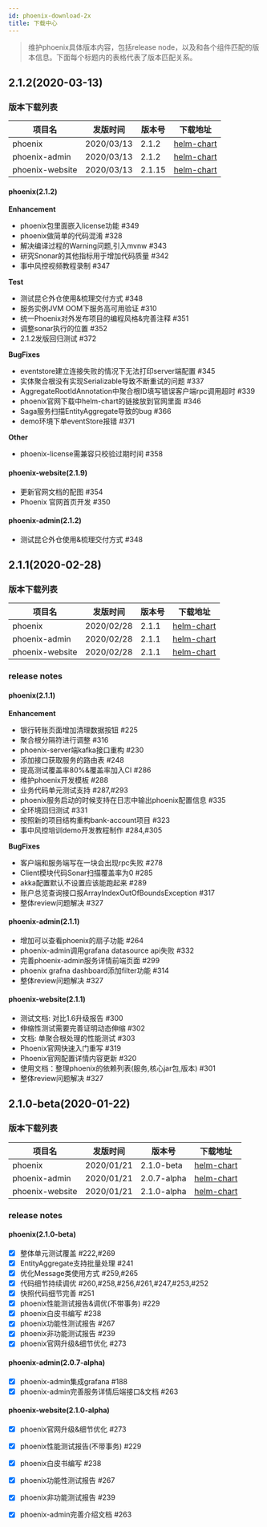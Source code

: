 ```yaml
---
id: phoenix-download-2x
title: 下载中心
---
```


> 维护phoenix具体版本内容，包括release node，以及和各个组件匹配的版本信息。下面每个标题内的表格代表了版本匹配关系。

## 2.1.2(2020-03-13)

### 版本下载列表
| 项目名              | 发版时间      | 版本号         | 下载地址  |
| ------------------ | --------     | ------        | -------- |
| phoenix            |  2020/03/13  | 2.1.2 |[helm-chart](http://10.116.18.93:8848/charts/phoenix-2.1.2.tgz)         |
| phoenix-admin      |  2020/03/13  | 2.1.2| [helm-chart](http://10.116.18.93:8848/charts/phoenix-admin-2.1.2.tgz)        |
| phoenix-website    |  2020/03/13  | 2.1.15| [helm-chart](http://10.116.18.93:8848/charts/phoenix-website-2.1.15.tgz)    |

#### phoenix(2.1.2)

**Enhancement**
- phoenix包里面嵌入license功能 #349
- phoenix做简单的代码混淆 #328
- 解决编译过程的Warning问题,引入mvnw #343
- 研究Snonar的其他指标用于增加代码质量 #342
- 事中风控视频教程录制 #347

**Test**
- 测试昆仑外仓使用&梳理交付方式 #348
- 服务实例JVM OOM下服务高可用验证 #310
- 统一Phoenix对外发布项目的编程风格&完善注释 #351
- 调整sonar执行的位置 #352
- 2.1.2发版回归测试 #372 

**BugFixes**
- eventstore建立连接失败的情况下无法打印server端配置 #345
- 实体聚合根没有实现Serializable导致不断重试的问题 #337
- AggregateRootIdAnnotation中聚合根ID填写错误客户端rpc调用超时 #339
- phoenix官网下载中helm-chart的链接放到官网里面 #346
- Saga服务扫描EntityAggregate导致的bug #366
- demo环境下单eventStore报错 #371

**Other**
- phoenix-license需兼容只校验过期时间 #358

#### phoenix-website(2.1.9)
- 更新官网文档的配图 #354
- Phoenix 官网首页开发 #350

#### phoenix-admin(2.1.2)
- 测试昆仑外仓使用&梳理交付方式 #348



## 2.1.1(2020-02-28)

### 版本下载列表
| 项目名              | 发版时间      | 版本号         | 下载地址  |
| ------------------ | --------     | ------        | -------- |
| phoenix            |  2020/02/28  | 2.1.1 |[helm-chart](../../assets/download/helm-chart/2.1.1/phoenix-2.1.1.tgz)         |
| phoenix-admin      |  2020/02/28  | 2.1.1| [helm-chart](../../assets/download/helm-chart/2.1.1/phoenix-admin-2.1.1.tgz)        |
| phoenix-website    |  2020/02/28  | 2.1.1| [helm-chart](../../assets/download/helm-chart/2.1.1/phoenix-website-2.1.1.tgz)    |

### release notes

#### phoenix(2.1.1)

**Enhancement**
- 银行转账页面增加清理数据按钮 #225
- 聚合根分隔符进行调整 #316
- phoenix-server端kafka接口重构 #230
- 添加接口获取服务的路由表 #248
- 提高测试覆盖率80%&覆盖率加入CI #286
- 维护phoenix开发模板 #288
- 业务代码单元测试支持 #287,#293
- phoenix服务启动的时候支持在日志中输出phoenix配置信息 #335
- 全环境回归测试 #331 
- 按照新的项目结构重构bank-account项目 #323
- 事中风控培训demo开发教程制作 #284,#305

**BugFixes**
- 客户端和服务端写在一块会出现rpc失败 #278
- Client模块代码Sonar扫描覆盖率为0 #285
- akka配置默认不设置应该能跑起来 #289
- 账户总览查询接口报ArrayIndexOutOfBoundsException #317
- 整体review问题解决 #327 

#### phoenix-admin(2.1.1)
- 增加可以查看phoenix的扇子功能 #264
- phoenix-admin调用grafana datasource api失败 #332
- 完善phoenix-admin服务详情前端页面 #299
- phoenix grafna dashboard添加filter功能 #314
- 整体review问题解决 #327 

#### phoenix-website(2.1.1)
- 测试文档: 对比1.6升级报告 #300
- 伸缩性测试需要完善证明动态伸缩 #302 
- 文档: 单聚合根处理的性能测试 #303
- Phoenix官网快速入门重写 #319
- Phoenix官网配置详情内容更新 #320
- 使用文档：整理phoenix的依赖列表(服务,核心jar包,版本) #301
- 整体review问题解决 #327 



## 2.1.0-beta(2020-01-22)

### 版本下载列表
| 项目名              | 发版时间      | 版本号         | 下载地址  |
| ------------------ | --------     | ------        | -------- |
| phoenix            |  2020/01/21  | 2.1.0-beta    | [helm-chart](../../assets/download/helm-chart/2.1.0/phoenix-2.1.0-beta.tgz)         |
| phoenix-admin      |  2020/01/21  | 2.0.7-alpha   | [helm-chart](../../assets/download/helm-chart/2.1.0/phoenix-admin-2.0.7-alpha.tgz)        |
| phoenix-website    |  2020/01/21  | 2.1.0-alpha   | [helm-chart](../../assets/download/helm-chart/2.1.0/phoenix-website-2.1.0-alpha.tgz)    |

### release notes
#### phoenix(2.1.0-beta)
* [X] 整体单元测试覆盖 #222,#269
* [X] EntityAggregate支持批量处理 #241
* [X] 优化Message类使用方式 #259,#265
* [X] 代码细节持续调优 #260,#258,#256,#261,#247,#253,#252
* [X] 快照代码细节完善 #251
* [X] phoenix性能测试报告&调优(不带事务) #229
* [X] phoenix白皮书编写 #238 
* [X] phoenix功能性测试报告 #267
* [X] phoenix非功能测试报告 #239 
* [X] phoenix官网升级&细节优化 #273 

#### phoenix-admin(2.0.7-alpha)
* [X] phoenix-admin集成grafana #188
* [X] phoenix-admin完善服务详情后端接口&文档 #263

#### phoenix-website(2.1.0-alpha)
* [X] phoenix官网升级&细节优化 #273 
* [X] phoenix性能测试报告(不带事务) #229
* [X] phoenix白皮书编写 #238 
* [X] phoenix功能性测试报告 #267
* [X] phoenix非功能测试报告 #239 
* [X] phoenix-admin完善介绍文档 #263



